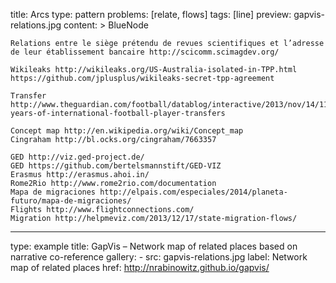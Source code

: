 title: Arcs
type: pattern
problems: [relate, flows]
tags: [line]
preview: gapvis-relations.jpg
content: >
    BlueNode
    
    Relations entre le siège prétendu de revues scientifiques et l’adresse de leur établissement bancaire http://scicomm.scimagdev.org/
    
    Wikileaks http://wikileaks.org/US-Australia-isolated-in-TPP.html https://github.com/jplusplus/wikileaks-secret-tpp-agreement
    
    Transfer http://www.theguardian.com/football/datablog/interactive/2013/nov/14/113-years-of-international-football-player-transfers
    
    Concept map http://en.wikipedia.org/wiki/Concept_map
    Cingraham http://bl.ocks.org/cingraham/7663357
    
    GED http://viz.ged-project.de/
    GED https://github.com/bertelsmannstift/GED-VIZ
    Erasmus http://erasmus.ahoi.in/
    Rome2Rio http://www.rome2rio.com/documentation
    Mapa de migraciones http://elpais.com/especiales/2014/planeta-futuro/mapa-de-migraciones/
    Flights http://www.flightconnections.com/
    Migration http://helpmeviz.com/2013/12/17/state-migration-flows/
    
    
---
type: example
title: GapVis – Network map of related places based on narrative co-reference
gallery: 
    - src: gapvis-relations.jpg
      label: Network map of related places 
      href: http://nrabinowitz.github.io/gapvis/ 
    

